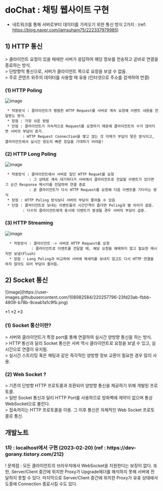 # doChat : 채팅 웹사이트 구현

* 네트워크를 통해 서버로부터 데이터를 가져오기 위한 통신 방식 2가지 : 
  (ref: https://blog.naver.com/jamsuham75/222337979985)
  
<h2>1) HTTP 통신</h2>
> 클라이언트 요청이 있을 때에만 서버가 응답하여 해당 정보를 전송하고 곧바로 연결을 종료하는 방식.<br/>
> 단방향적 통신으로, 서버가 클라이언트 쪽으로 요청을 보낼 수 없음.<br/>
> 주로 콘텐츠 위주의 데이터를 사용할 때 유용 (인터넷으로 주소를 검색하여 연결)<br/>
    
<h3>(1) HTTP Poling</h3>
    
![image](https://user-images.githubusercontent.com/108982584/220249260-12d90d8d-8aca-44db-a6de-cfbbf46aac69.png)
    
     * 작동방식 : 클라이언트가 평범한 HTTP Request를 서버로 계속 요청해 이벤트 내용을 전달받는 방식.
     * 장점 : 가장 쉬운 방법
     * 단점 : 클라이언트가 지속적으로 Request를 요청하기 때문에 클라이언트의 수가 많아지면 서버의 부담이 증가.
            : HTTP Request Connection을 맺고 끊는 것 자체가 부답이 맣은 방식이고, 클라이언트에서 실시간 정도의 빠른 응답을 기대하기 어려움!


<h3>(2) HTTP Long Poling</h3>
    
![image](https://user-images.githubusercontent.com/108982584/220250725-01a970b2-e57b-4da5-bbc5-d22c488378c0.png)

     * 작동방식 : 클라이언트에서 서버로 일단 HTTP Requet를 요청
               : 그 상태로 계속 대기하다가 서버에서 클라이언트로 전닳할 이벤트가 있다면 그 순간 Response 메시지를 전달하며 연결 종료
               : 곧 클라이언트가 다시 HTTP Request를 요청해 다음 이벤트를 기다리는 방식
     * 장점 : HTTP Poling 방식보다 서버의 부담이 줄어들 수 있음
     * 단점 : 클라이언트로 보내는 이벤트들의 시간간격이 좁다면 Poling과 별 차이가 없음.
            : 다수의 클라이언트에게 동시에 이벤트가 발생될 경우 서버의 부담이 급증.



<h3>(3) HTTP Streaming</h3>
    
![image](https://user-images.githubusercontent.com/108982584/220254015-4f86f0c8-8b9b-49c9-91fd-9a38166928a0.png)
 
      * 작동방식 : 클라이언트 -> 서버로 HTTP Request를 요청
                : 클라이언트로 이벤트를 전달할 때, 해당 요청을 해제하지 않고 핋요한 메시지만 보냄(Flush)
      * 장점 : Long Poling과 비교하여 서버에 메세지를 보내지 않고도 다시 HTTP 연결을 하지 않아도 되어 부담이 줄어듬.

<h2>2) Socket 통신 </h2>
![image](https://user-images.githubusercontent.com/108982584/220257796-23fd23ab-fbbb-4809-b78b-9ceab1a1c9fb.png)

   *1
   *2
   *3
   
<h3>(1) Socket 통신이란? </h3>
  > 서버와 클라이언트가 특정 port를 통해 연결하여 실시간 양방향 통신을 하는 방식.</br>
  > HTTP 통신과 달리 Socket 통신은 서버 역시 클라이언트로 요청을 보낼 수 있고, 실시간으로 연결이 유지됨.<br/>
  > 실시간 스트리밍 혹은 채팅과 같은 즉각적인 양방향 정보 교환이 필요한 경우 많이 사용.</br>
  
<h3>(2)  Web Socket ? </h3>
  > 기존의 단방향 HTTP 프로토콜과 호환되어 양방향 통신을 제공하기 위해 개발된 프로토콜.<br/>
  > 일반 Socket 통신과 달리 HTTP Port를 사용하므로 방화벽에 제약이 없으며 통상 WebSocket으로 불린다.<br/>
  > 접속까지는 HTTP 프로토콜을 이용. 그 이후 통신은 자체적인 Web Socket 프로토콜로 통신.<br/>


<h2> 개발노트 </h2>
<h3>1차 : localhost에서 구현 (2023-02-20) (ref : https://dev-gorany.tistory.com/212)</h3>
  ! 문제점 : 모든 클라이언트의 브라우저에서 WebSocket을 지원한다는 보장이 없다.
            또한, Server/Client 중간에 위치한 Proxy가 Upgrade헤더를 해석하지 못해 서버에 전달하지 못할 수 있다. 마지막으로
            Server/Client 중간에 위치한 Proxy가 유휴 상태에서 도중에 Connection 종료시킬 수도 있다.
